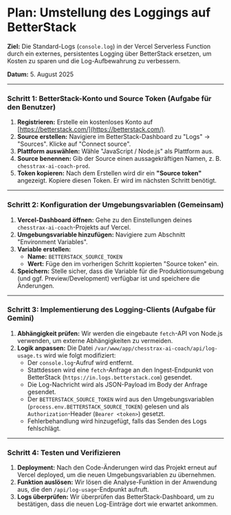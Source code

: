 # Plan: Umstellung des Loggings auf BetterStack

**Ziel:** Die Standard-Logs (`console.log`) in der Vercel Serverless Function durch ein externes, persistentes Logging über BetterStack ersetzen, um Kosten zu sparen und die Log-Aufbewahrung zu verbessern.

**Datum:** 5. August 2025

---

### Schritt 1: BetterStack-Konto und Source Token (Aufgabe für den Benutzer)

1.  **Registrieren:** Erstelle ein kostenloses Konto auf [https://betterstack.com/](https://betterstack.com/).
2.  **Source erstellen:** Navigiere im BetterStack-Dashboard zu "Logs" -> "Sources". Klicke auf "Connect source".
3.  **Plattform auswählen:** Wähle "JavaScript / Node.js" als Plattform aus.
4.  **Source benennen:** Gib der Source einen aussagekräftigen Namen, z. B. `chesstrax-ai-coach-prod`.
5.  **Token kopieren:** Nach dem Erstellen wird dir ein **"Source token"** angezeigt. Kopiere diesen Token. Er wird im nächsten Schritt benötigt.

---

### Schritt 2: Konfiguration der Umgebungsvariablen (Gemeinsam)

1.  **Vercel-Dashboard öffnen:** Gehe zu den Einstellungen deines `chesstrax-ai-coach`-Projekts auf Vercel.
2.  **Umgebungsvariable hinzufügen:** Navigiere zum Abschnitt "Environment Variables".
3.  **Variable erstellen:**
    *   **Name:** `BETTERSTACK_SOURCE_TOKEN`
    *   **Wert:** Füge den im vorherigen Schritt kopierten "Source token" ein.
4.  **Speichern:** Stelle sicher, dass die Variable für die Produktionsumgebung (und ggf. Preview/Development) verfügbar ist und speichere die Änderungen.

---

### Schritt 3: Implementierung des Logging-Clients (Aufgabe für Gemini)

1.  **Abhängigkeit prüfen:** Wir werden die eingebaute `fetch`-API von Node.js verwenden, um externe Abhängigkeiten zu vermeiden.
2.  **Logik anpassen:** Die Datei `/var/www/app/chesstrax-ai-coach/api/log-usage.ts` wird wie folgt modifiziert:
    *   Der `console.log`-Aufruf wird entfernt.
    *   Stattdessen wird eine `fetch`-Anfrage an den Ingest-Endpunkt von BetterStack (`https://in.logs.betterstack.com`) gesendet.
    *   Die Log-Nachricht wird als JSON-Payload im Body der Anfrage gesendet.
    *   Der `BETTERSTACK_SOURCE_TOKEN` wird aus den Umgebungsvariablen (`process.env.BETTERSTACK_SOURCE_TOKEN`) gelesen und als `Authorization`-Header (`Bearer <token>`) gesetzt.
    *   Fehlerbehandlung wird hinzugefügt, falls das Senden des Logs fehlschlägt.

---

### Schritt 4: Testen und Verifizieren

1.  **Deployment:** Nach den Code-Änderungen wird das Projekt erneut auf Vercel deployed, um die neuen Umgebungsvariablen zu übernehmen.
2.  **Funktion auslösen:** Wir lösen die Analyse-Funktion in der Anwendung aus, die den `/api/log-usage`-Endpunkt aufruft.
3.  **Logs überprüfen:** Wir überprüfen das BetterStack-Dashboard, um zu bestätigen, dass die neuen Log-Einträge dort wie erwartet ankommen.
